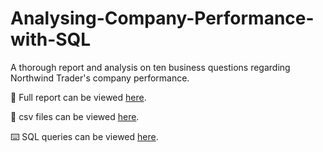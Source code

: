 # Analysing-Company-Performance-with-SQL
A thorough report and analysis on ten business questions regarding Northwind Trader's company performance. 

📄 Full report can be viewed [here](https://drive.google.com/file/d/1yePjERmURzeWVuGxrVgfpMWUOwN6HjsH/view?usp=drive_link).

📁 csv files can be viewed [here](https://github.com/Denneya/Analysing-Company-Performance-with-SQL/tree/main/csv).

⌨️ SQL queries can be viewed [here](https://github.com/Denneya/Analysing-Company-Performance-with-SQL/tree/main/queries).



